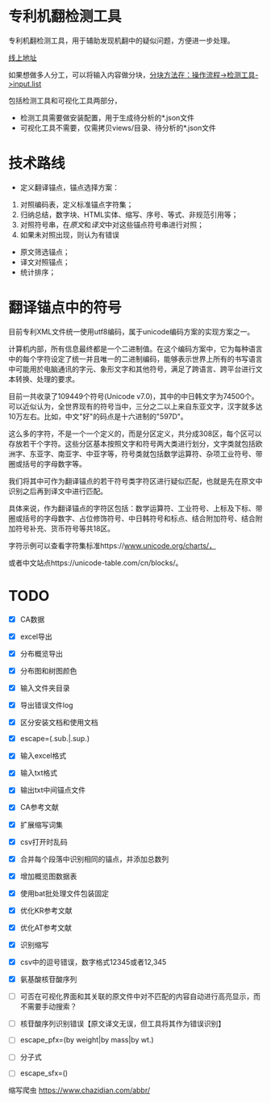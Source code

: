 # 专利机翻检测工具

专利机翻检测工具，用于辅助发现机翻中的疑似问题，方便进一步处理。

[线上地址](https://github.com/xiabo0816/PatTransErrorDetect)

如果想做多人分工，可以将输入内容做分块，[分块方法在：操作流程->检测工具->input.list](###`input.list`)

包括检测工具和可视化工具两部分，
* 检测工具需要做安装配置，用于生成待分析的*.json文件
* 可视化工具不需要，仅需拷贝views/目录、待分析的*.json文件

# 技术路线
* 定义翻译锚点，锚点选择方案：
1. 对照编码表，定义标准锚点字符集；
2. 归纳总结，数字块、HTML实体、缩写、序号、等式、非规范引用等；
3. 对照符号串，在*原文*和*译文*中对这些锚点符号串进行对照；
4. 如果未对照出现，则认为有错误
* 原文筛选锚点；
* 译文对照锚点；
* 统计排序；

# 翻译锚点中的符号

目前专利XML文件统一使用utf8编码，属于unicode编码方案的实现方案之一。

计算机内部，所有信息最终都是一个二进制值。在这个编码方案中，它为每种语言中的每个字符设定了统一并且唯一的二进制编码，能够表示世界上所有的书写语言中可能用於电脑通讯的字元、象形文字和其他符号，满足了跨语言、跨平台进行文本转换、处理的要求。

目前一共收录了109449个符号(Unicode v7.0)，其中的中日韩文字为74500个。可以近似认为，全世界现有的符号当中，三分之二以上来自东亚文字，汉字就多达10万左右。比如，中文"好"的码点是十六进制的"597D"。

这么多的字符，不是一个一个定义的，而是分区定义，共分成308区，每个区可以存放若干个字符。这些分区基本按照文字和符号两大类进行划分，文字类就包括欧洲字、东亚字、南亚字、中亚字等，符号类就包括数学运算符、杂项工业符号、带圈或括号的字母数字等。

我们将其中可作为翻译锚点的若干符号类字符区进行疑似匹配，也就是先在原文中识别之后再到译文中进行匹配。

具体来说，作为翻译锚点的字符区包括：数学运算符、工业符号、上标及下标、带圈或括号的字母数字、占位修饰符号、中日韩符号和标点、结合附加符号、结合附加符号补充、货币符号等共18区。

字符示例可以查看字符集标准https://www.unicode.org/charts/，

或者中文站点https://unicode-table.com/cn/blocks/。

# TODO 
- [x] CA数据
- [x] excel导出
- [x] 分布概览导出
- [x] 分布图和树图颜色
- [x] 输入文件夹目录
- [x] 导出错误文件log
- [x] 区分安装文档和使用文档
- [x] escape=(.sub.|.sup.)
- [x] 输入excel格式
- [x] 输入txt格式
- [x] 输出txt中间锚点文件
- [x] CA参考文献

- [x] 扩展缩写词集
- [x] csv打开时乱码
- [x] 合并每个段落中识别相同的锚点，并添加总数列
- [x] 增加概览图数据表
- [x] 使用bat批处理文件包装固定
- [x] 优化KR参考文献
- [x] 优化AT参考文献
- [x] 识别缩写
- [x] csv中的逗号错误，数字格式12345或者12,345

- [x] 氨基酸核苷酸序列

- [ ] 可否在可视化界面和其关联的原文件中对不匹配的内容自动进行高亮显示，而不需要手动搜索？
- [ ] 核苷酸序列识别错误【原文译文无误，但工具将其作为错误识别】
- [ ] escape_pfx=(by weight|by mass|by wt\.)
- [ ] 分子式
- [ ] escape_sfx=()

缩写爬虫
https://www.chazidian.com/abbr/
